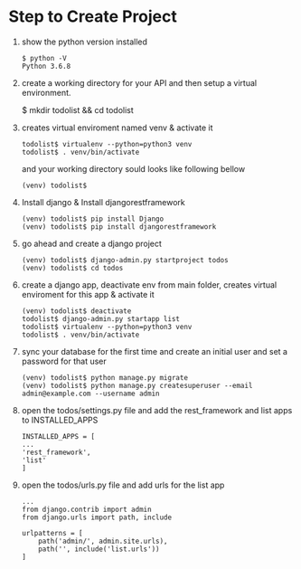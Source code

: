 # Step to Create Project

1. show the python version installed

    ```
    $ python -V  
    Python 3.6.8
    ```    
  
 2. create a working directory for your API and then setup a virtual environment.  
  
    $ mkdir todolist && cd todolist
 
3. creates virtual enviroment named venv & activate it  
    
    ```
    todolist$ virtualenv --python=python3 venv  
    todolist$ . venv/bin/activate  
    ```
  
    and your working directory sould looks like following bellow  
    ```
    (venv) todolist$  
    ```
    
 4. Install django & Install djangorestframework  
   
    ```
    (venv) todolist$ pip install Django  
    (venv) todolist$ pip install djangorestframework  
    ```
    
5. go ahead and create a django project  
  
    ```
    (venv) todolist$ django-admin.py startproject todos  
    (venv) todolist$ cd todos  
    ```
      
6. create a django app, deactivate env from main folder, creates virtual enviroment for this app & activate it  
    
    ```  
    (venv) todolist$ deactivate  
    todolist$ django-admin.py startapp list  
    todolist$ virtualenv --python=python3 venv  
    todolist$ . venv/bin/activate
    ```
      
7. sync your database for the first time and create an initial user and set a password for that user  
  
    ```
    (venv) todolist$ python manage.py migrate  
    (venv) todolist$ python manage.py createsuperuser --email admin@example.com --username admin  
    ```
      
8. open the todos/settings.py file and add the rest_framework and list apps to INSTALLED_APPS  
  
    ```
    INSTALLED_APPS = [  
    ...  
    'rest_framework',  
    'list'  
    ]  
    ```
  
9. open the todos/urls.py file and add urls for the list app  
  
    ```
    ...  
    from django.contrib import admin  
    from django.urls import path, include  
      
    urlpatterns = [  
        path('admin/', admin.site.urls),  
        path('', include('list.urls'))  
    ]  
    ```
  

